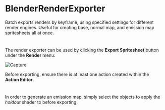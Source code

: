 # BlenderRenderExporter
Batch exports renders by keyframe, using specified settings for different render engines. Useful for creating base, normal map, and emission map spritesheets all at once.
# 
The render exporter can be used by clicking the __Export Spritesheet__ button under the __Render__ menu:

![Capture](https://user-images.githubusercontent.com/47127813/175798446-d3bba2d4-090f-4f10-8a92-f506b9457f33.PNG)

Before exporting, ensure there is at least one action created within the __Action Editor__.
# 
In order to generate an emission map, simply select the objects to apply the _holdout_ shader to before exporting.
